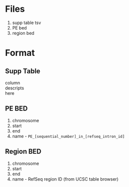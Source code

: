 # Files
1. supp table tsv
2. PE bed
3. region bed
# Format
## Supp Table
column  
descripts  
here  
## PE BED
1. chromosome
2. start
3. end
4. name - `PE_[sequential_number]_in_[refseq_intron_id]`
## Region BED
1. chromosome
2. start
3. end
4. name - RefSeq region ID (from UCSC table browser)
